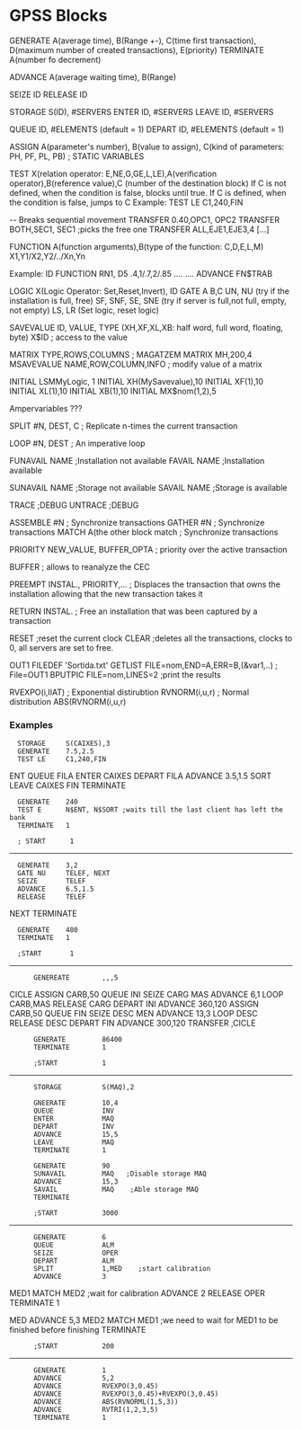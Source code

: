 # GPSS Blocks

GENERATE A(average time), B(Range +-), C(time first transaction), D(maximum number of created transactions), E(priority)
TERMINATE A(number fo decrement)

ADVANCE A(average waiting time), B(Range)

SEIZE ID
RELEASE ID

STORAGE S(ID), #SERVERS
ENTER ID, #SERVERS
LEAVE ID, #SERVERS

QUEUE  ID, #ELEMENTS (default = 1)
DEPART ID, #ELEMENTS (default = 1)

ASSIGN A(parameter's number), B(value to assign), C(kind of parameters: PH, PF, PL, PB)          ; STATIC VARIABLES

TEST X(relation operator: E,NE,G,GE,L,LE),A(verification operator),B(reference value),C (number of the destination block)
     If C is not defined, when the condition is false, blocks until true.
     If C is defined, when the condition is false, jumps to C
     Example: TEST LE C1,240,FIN


-- Breaks sequential movement
TRANSFER 0.40,OPC1, OPC2
TRANSFER BOTH,SEC1, SEC1 ;picks the free one
TRANSFER ALL,EJE1,EJE3,4
[...]


FUNCTION A(function arguments),B(type of the function: C,D,E,L,M)
X1,Y1/X2,Y2/../Xn,Yn

Example:   ID     FUNCTION     RN1, D5
           .4,1/.7,2/.85 ....
                  ....
                  ADVANCE      FN$TRAB

LOGIC X(Logic Operator: Set,Reset,Invert), ID
GATE  A           B,C
      UN, NU (try if the installation is full, free)
      SF, SNF, SE, SNE (try if server is full,not full, empty, not empty)
      LS, LR (Set logic, reset logic)

SAVEVALUE ID, VALUE, TYPE (XH,XF,XL,XB: half word, full word, floating, byte)
X$ID     ; access to the value

MATRIX TYPE,ROWS,COLUMNS              ; MAGATZEM      MATRIX    MH,200,4
MSAVEVALUE NAME,ROW,COLUMN,INFO       ; modify value of a matrix

INITIAL    LSMMyLogic, 1
INITIAL    XH(MySavevalue),10
INITIAL    XF(1),10
INITIAL    XL(1),10
INITIAL    XB(1),10
INITIAL    MX$nom(1,2),5

Ampervariables ???

SPLIT  #N, DEST, C      ; Replicate n-times the current transaction

LOOP   #N, DEST         ; An imperative loop

FUNAVAIL     NAME     ;Installation not available
FAVAIL       NAME     ;Installation available

SUNAVAIL     NAME     ;Storage not available
SAVAIL       NAME     ;Storage is available

TRACE    ;DEBUG
UNTRACE    ;DEBUG

ASSEMBLE #N                      ; Synchronize transactions
GATHER   #N                      ; Synchronize transactions
MATCH    A(the other block match ; Synchronize transactions

PRIORITY NEW_VALUE, BUFFER_OPTA      ; priority over the active transaction

BUFFER                               ; allows to reanalyze the CEC

PREEMPT INSTAL., PRIORITY,...        ; Displaces the transaction that owns the installation
                                           allowing that the new transaction takes it

RETURN INSTAL.     ; Free an installation that was been captured by a transaction

RESET     ;reset the current clock
CLEAR     ;deletes all the transactions, clocks to 0, all servers are set to free.

OUT1       FILEDEF        'Sortida.txt'
GETLIST FILE=nom,END=A,ERR=B,(&var1,..)    ; File=OUT1
BPUTPIC FILE=nom,LINES=2 ;print the results

RVEXPO(i,IIAT)  ; Exponential distirubtion
RVNORM(i,u,r)   ; Normal distribution ABS(RVNORM(i,u,r)

### Examples

      STORAGE     S(CAIXES),3
      GENERATE    7.5,2.5
      TEST LE     C1,240,FIN

ENT   QUEUE       FILA
      ENTER       CAIXES
      DEPART      FILA
      ADVANCE     3.5,1.5
SORT  LEAVE       CAIXES
FIN   TERMINATE

      GENERATE    240
      TEST E      N$ENT, N$SORT ;waits till the last client has left the bank
      TERMINATE   1

      ; START      1

-----------------------------------

      GENERATE    3,2
      GATE NU     TELEF, NEXT
      SEIZE       TELEF
      ADVANCE     6.5,1.5
      RELEASE     TELEF
NEXT  TERMINATE

      GENERATE    480
      TERMINATE   1

      ;START       1

-----------------------------------

          GENEREATE        ,,,5
CICLE     ASSIGN           CARB,50
          QUEUE            INI
          SEIZE            CARG
MAS       ADVANCE          6,1
          LOOP             CARB,MAS
          RELEASE          CARG
          DEPART           INI
          ADVANCE          360,120
          ASSIGN           CARB,50
          QUEUE            FIN
          SEIZE            DESC
MEN       ADVANCE          13,3
          LOOP             DESC
          RELEASE          DESC
          DEPART           FIN
          ADVANCE          300,120
          TRANSFER         ,CICLE

          GENERATE         86400
          TERMINATE        1

          ;START           1

---------------------------------------

          STORAGE          S(MAQ),2

          GNEERATE         10,4
          QUEUE            INV
          ENTER            MAQ
          DEPART           INV
          ADVANCE          15,5
          LEAVE            MAQ
          TERMINATE        1

          GENERATE         90
          SUNAVAIL         MAQ   ;Disable storage MAQ
          ADVANCE          15,3
          SAVAIL           MAQ    ;Able storage MAQ
          TERMINATE

          ;START           3000

---------------------------------------

          GENERATE         6
          QUEUE            ALM
          SEIZE            OPER
          DEPART           ALM
          SPLIT            1,MED    ;start calibration
          ADVANCE          3
MED1      MATCH            MED2     ;wait for calibration
          ADVANCE          2
          RELEASE          OPER
          TERMINATE        1

MED       ADVANCE          5,3
MED2      MATCH            MED1    ;we need to wait for MED1 to be finished before finishing
          TERMINATE

          ;START           200

------------------------------------------

          GENERATE         1
          ADVANCE          5,2
          ADVANCE          RVEXPO(3,0.45)
          ADVANCE          RVEXPO(3,0.45)+RVEXPO(3,0.45)
          ADVANCE          ABS(RVNORML(1,5,3))
          ADVANCE          RVTRI(1,2,3,5)
          TERMINATE        1
